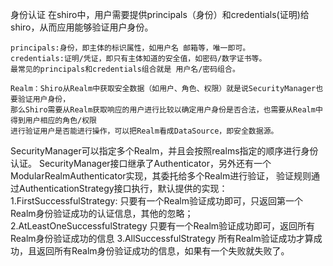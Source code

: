 身份认证
    在shiro中，用户需要提供principals（身份）和credentials(证明)给shiro，从而应用能够验证用户身份。

    principals:身份，即主体的标识属性，如用户名 邮箱等，唯一即可。
    credentials:证明/凭证，即只有主体知道的安全值，如密码/数字证书等。
    最常见的principals和credentials组合就是 用户名/密码组合。

    Realm：Shiro从Realm中获取安全数据（如用户、角色、权限）就是说SecurityManager也要验证用户身份，
    那么Shiro需要从Realm获取响应的用户进行比较以确定用户身份是否合法，也需要从Realm中得到用户相应的角色/权限
    进行验证用户是否能进行操作，可以把Realm看成DataSource，即安全数据源。

  SecurityManager可以指定多个Realm，并且会按照realms指定的顺序进行身份认证。
  SecurityManager接口继承了Authenticator，另外还有一个ModularRealmAuthenticator实现，其委托给多个Realm进行验证，
  验证规则通过AuthenticationStrategy接口执行，默认提供的实现：
  1.FirstSuccessfulStrategy:
        只要有一个Realm验证成功即可，只返回第一个Realm身份验证成功的认证信息，其他的忽略；
  2.AtLeastOneSuccessfulStrategy
        只要有一个Realm验证成功即可，返回所有Realm身份验证成功的信息
  3.AllSuccessfulStrategy
        所有Realm验证成功才算成功，且返回所有Realm身份验证成功的信息，如果有一个失败就失败了。
















